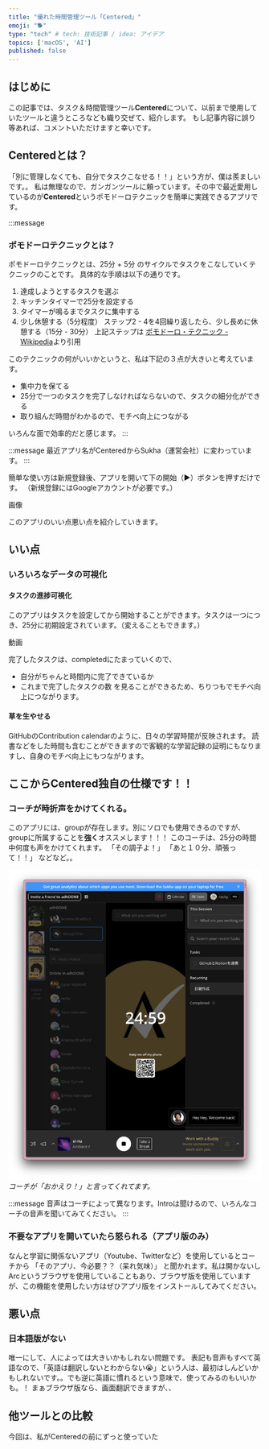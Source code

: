```yaml
---
title: "優れた時間管理ツール「Centered」"
emoji: "🐕"
type: "tech" # tech: 技術記事 / idea: アイデア
topics: ['macOS', 'AI']
published: false
---
```

## はじめに
この記事では、タスク＆時間管理ツール**Centered**について、以前まで使用していたツールと違うところなども織り交ぜて、紹介します。
もし記事内容に誤り等あれば、コメントいただけますと幸いです。


## Centeredとは？
「別に管理しなくても、自分でタスクこなせる！！」という方が、僕は羨ましいです。。
私は無理なので、ガンガンツールに頼っています。その中で最近愛用しているのが**Centered**というポモドーロテクニックを簡単に実践できるアプリです。

:::message
### ポモドーロテクニックとは？
ポモドーロテクニックとは、25分 + 5分 のサイクルでタスクをこなしていくテクニックのことです。
具体的な手順は以下の通りです。
1. 達成しようとするタスクを選ぶ
2. キッチンタイマーで25分を設定する
3. タイマーが鳴るまでタスクに集中する
4. 少し休憩する（5分程度）
ステップ2 - 4を4回繰り返したら、少し長めに休憩する（15分 - 30分）
上記ステップは [ポモドーロ・テクニック - Wikipedia](https://ja.wikipedia.org/wiki/%E3%83%9D%E3%83%A2%E3%83%89%E3%83%BC%E3%83%AD%E3%83%BB%E3%83%86%E3%82%AF%E3%83%8B%E3%83%83%E3%82%AF)より引用

このテクニックの何がいいかというと、私は下記の３点が大きいと考えています。
- 集中力を保てる
- 25分で一つのタスクを完了しなければならないので、タスクの細分化ができる
- 取り組んだ時間がわかるので、モチベ向上につながる

いろんな面で効率的だと感じます。
:::

:::message
最近アプリ名がCenteredからSukha（運営会社）に変わっています。
:::

簡単な使い方は新規登録後、アプリを開いて下の開始（▶）ボタンを押すだけです。
（新規登録にはGoogleアカウントが必要です。）

画像

このアプリのいい点悪い点を紹介していきます。

## いい点

### いろいろなデータの可視化
#### タスクの進捗可視化
このアプリはタスクを設定してから開始することができます。タスクは一つにつき、25分に初期設定されています。（変えることもできます。）

動画

完了したタスクは、completedにたまっていくので、
- 自分がちゃんと時間内に完了できているか
- これまで完了したタスクの数
を見ることができるため、ちりつもでモチベ向上につながります。

#### 草を生やせる
GitHubのContribution calendarのように、日々の学習時間が反映されます。
読書などをした時間も含むことができますので客観的な学習記録の証明にもなりますし、自身のモチベ向上にもつながります。

**ここからCentered独自の仕様です！！**
---

### コーチが時折声をかけてくれる。
このアプリには、groupが存在します。別にソロでも使用できるのですが、groupに所属することを**強く**オススメします！！！
このコーチは、25分の時間中何度も声をかけてくれます。
「その調子よ！」
「あと１０分、頑張って！！」
などなど。。

![](/images/centered_coach.png)
*コーチが「おかえり！」と言ってくれてます。*

:::message
音声はコーチによって異なります。Introは聞けるので、いろんなコーチの音声を聞いてみてください。
:::


### 不要なアプリを開いていたら怒られる（アプリ版のみ）
なんと学習に関係ないアプリ（Youtube、Twitterなど）を使用しているとコーチから
「そのアプリ、今必要？？（呆れ気味）」
と聞かれます。私は開かないしArcというブラウザを使用していることもあり、ブラウザ版を使用していますが、この機能を使用したい方はぜひアプリ版をインストールしてみてください。

[](インストールリンク)

## 悪い点

### 日本語版がない
唯一にして、人によっては大きいかもしれない問題です。
表記も音声もすべて英語なので、「英語は翻訳しないとわからない😭」という人は、最初はしんどいかもしれないです。。でも逆に英語に慣れるという意味で、使ってみるのもいいかも。！
まぁブラウザ版なら、画面翻訳できますが、、

## 他ツールとの比較
今回は、私がCenteredの前にずっと使っていた


